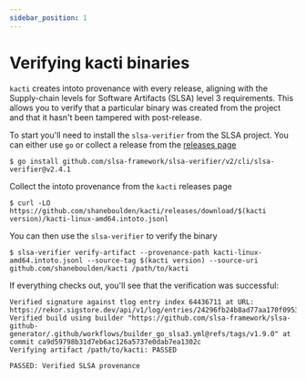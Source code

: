 ```yaml
---
sidebar_position: 1
---
```


# Verifying kacti binaries

`kacti` creates intoto provenance with every release, aligning with the Supply-chain levels for Software Artifacts (SLSA) level 3 requirements. This allows you to verify that a particular binary was created from the project and that it hasn't been tampered with post-release.

To start you'll need to install the `slsa-verifier` from the SLSA project. You can either use `go` or collect a release from the [releases page](https://github.com/slsa-framework/slsa-verifier/releases)
```
$ go install github.com/slsa-framework/slsa-verifier/v2/cli/slsa-verifier@v2.4.1
```
Collect the intoto provenance from the `kacti` releases page
```
$ curl -LO https://github.com/shaneboulden/kacti/releases/download/$(kacti version)/kacti-linux-amd64.intoto.jsonl
```
You can then use the `slsa-verifier` to verify the binary
```
$ slsa-verifier verify-artifact --provenance-path kacti-linux-amd64.intoto.jsonl --source-tag $(kacti version) --source-uri github.com/shaneboulden/kacti /path/to/kacti
```
If everything checks out, you'll see that the verification was successful:
```
Verified signature against tlog entry index 64436711 at URL: https://rekor.sigstore.dev/api/v1/log/entries/24296fb24b8ad77aa170f0953fbd003e3c832b9c0a940636aa7f8dda165af6af1ca4b5e87503cc5d
Verified build using builder "https://github.com/slsa-framework/slsa-github-generator/.github/workflows/builder_go_slsa3.yml@refs/tags/v1.9.0" at commit ca9d59798b31d7eb6ac126a5737e0dab7ea1302c
Verifying artifact /path/to/kacti: PASSED

PASSED: Verified SLSA provenance
```